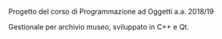 Progetto del corso di Programmazione ad Oggetti a.a. 2018/19

Gestionale per archivio museo, sviluppato in C++ e Qt.
